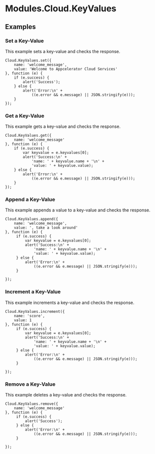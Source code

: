 # Modules.Cloud.KeyValues

<TypeHeader/>

## Examples

### Set a Key-Value

This example sets a key-value and checks the response.

    Cloud.KeyValues.set({
        name: 'welcome_message',
        value: 'Welcome to Appcelerator Cloud Services'
    }, function (e) {
        if (e.success) {
            alert('Success');
        } else {
            alert('Error:\n' +
                ((e.error && e.message) || JSON.stringify(e)));
        }
    });

### Get a Key-Value

This example gets a key-value and checks the response.

    Cloud.KeyValues.get({
        name: 'welcome_message'
    }, function (e) {
        if (e.success) {
            var keyvalue = e.keyvalues[0];
            alert('Success:\n' +
                'name: ' + keyvalue.name + '\n' +
                'value: ' + keyvalue.value);
        } else {
            alert('Error:\n' +
                ((e.error && e.message) || JSON.stringify(e)));
        }
    });

### Append a Key-Value

This example appends a value to a key-value and checks the response.

    Cloud.KeyValues.append({
        name: 'welcome_message',
        value: ', take a look around'
    }, function (e) {
         if (e.success) {
             var keyvalue = e.keyvalues[0];
             alert('Success:\n' +
                 'name: ' + keyvalue.name + '\n' +
                 'value: ' + keyvalue.value);
         } else {
             alert('Error:\n' +
                 ((e.error && e.message) || JSON.stringify(e)));
         }

    });

### Increment a Key-Value

This example increments a key-value and checks the response.

    Cloud.KeyValues.increment({
        name: 'score',
        value: 1
    }, function (e) {
         if (e.success) {
             var keyvalue = e.keyvalues[0];
             alert('Success:\n' +
                 'name: ' + keyvalue.name + '\n' +
                 'value: ' + keyvalue.value);
         } else {
             alert('Error:\n' +
                 ((e.error && e.message) || JSON.stringify(e)));
         }

    });

### Remove a Key-Value

This example deletes a key-value and checks the response.

    Cloud.KeyValues.remove({
        name: 'welcome_message'
    }, function (e) {
         if (e.success) {
             alert('Success');
         } else {
             alert('Error:\n' +
                 ((e.error && e.message) || JSON.stringify(e)));
         }

    });

<ApiDocs/>
